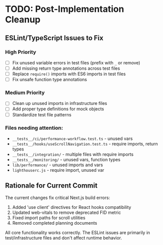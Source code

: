 # TODO: Post-Implementation Cleanup

## ESLint/TypeScript Issues to Fix

### High Priority
- [ ] Fix unused variable errors in test files (prefix with `_` or remove)
- [ ] Add missing return type annotations across test files
- [ ] Replace `require()` imports with ES6 imports in test files
- [ ] Fix unsafe function type annotations

### Medium Priority  
- [ ] Clean up unused imports in infrastructure files
- [ ] Add proper type definitions for mock objects
- [ ] Standardize test file patterns

### Files needing attention:
- `__tests__/ci/performance-workflow.test.ts` - unused vars
- `__tests__/hooks/useScrollNavigation.test.ts` - require imports, return types
- `__tests__/integration/` - multiple files with require imports
- `__tests__/monitoring/` - unused vars, function types
- `lib/performance/` - unused imports and vars
- `lighthouserc.js` - require import, unused var

## Rationale for Current Commit

The current changes fix critical Next.js build errors:
1. Added 'use client' directives for React hooks compatibility
2. Updated web-vitals to remove deprecated FID metric
3. Fixed import paths for scroll utilities
4. Removed completed planning documents

All core functionality works correctly. The ESLint issues are primarily in test/infrastructure files and don't affect runtime behavior.